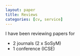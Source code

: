 ```yaml
---
layout: paper
title: Reviews
categories: [cv, service]
---
```


I have been reviewing papers for

- 2 journals (2 x SoSyM)
- 1 conference (ICSE)